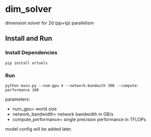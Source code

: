 # dim_solver

dimension solver for 2d (pp+tp) parallelism

## Install and Run

### Install Dependencies

```
pip install ortools
```

### Run
```
python main.py --num-gpu 4 --network-bandwith 300 --compute-performance 100
```

parameters: 

- num_gpu= world size
- network_bandwidth= network bandwidth in GB/s
- compute_performance= single precision performance in TFLOPs

model config will be added later. 
